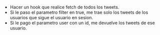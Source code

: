 - Hacer un hook que realice fetch de todos los tweets.
- Si le paso el parametro filter en true, me trae solo los tweets de los usuarios que sigue el usuario en sesion.
- Si le pago el parametro user con un id, me devuelve los tweets de ese usuario.